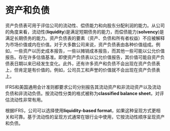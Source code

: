 # 资产和负债

资产负债表可用于评估公司的流动性、偿债能力和向股东分配利润的能力。从公司的角度来看，流动性(**liquidity**)是满足短期债务的能力，而偿债能力(**solvency**)是满足长期债务的能力。资产负债表的要素（资产、负债和所有者权益）不应被解释为市场价值或内在价值。对于大多数公司来说，资产负债表由各种价值组成。例如，一些资产以历史成本报告，一些以摊销成本报告，而其他一些可能以公允价值报告。存在许多估值基准。即使资产负债表以公允价值报告，其价值可能自资产负债表日期以来已经发生变化。此外，还有许多资产和负债不会出现在资产负债表上，但肯定是有价值的。例如，公司员工和声誉的价值就不会出现在资产负债表上。

IFRS和美国通用会计准则都要求公司分别报告其流动资产和非流动资产以及流动负债和非流动负债。按流动性分类的格式被称为**classified balance sheet**，对评估流动性非常有用。

根据IFRS，公司可以选择使用**liquidity-based format**，如果这种呈现方式更相关和可靠。基于流动性的呈现方式通常在银行业中使用，它按流动性顺序呈现资产和负债。
